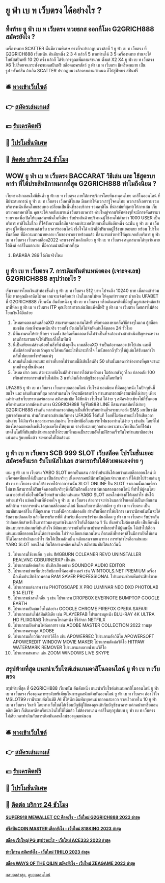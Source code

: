 # ยู ฟ่า เบ ท เว็บตรง ได้อย่างไร ?
## ทิ้งท้าย ยู ฟ่า เบ ท เว็บตรง หวยธกส ออกกี่โมง G2GRICH888 สมัครยังไง ?
เครื่องหมาย SCATTER นั้นมีความพิเศษ ตรงที่จะปรากฏบนวงล้อที่ 1 ยู ฟ่า เบ ท เว็บตรง ที่ G2GRICH888 เว็บพนัน อันดับหนึ่ง 2 3 4 แล้วก็ 5 หากท่านได้ 3 5 เครื่องหมาย ท่านจะได้โบนัสสปินฟรี 10 20 ครั้ง แล้วก็ ได้รับการคูณเพิ่มตามจำนวน ตั้งแต่ X2 X4 ยู ฟ่า เบ ท เว็บตรง X6 ไปเรื่อยจนกระทั่งจะหมดสปินฟรี
สล็อตละครสัตว์ ยู ฟ่า เบ ท เว็บตรง มีเครื่องหมาย เป็นรูป ทรัพย์สิน ถ้าเกิด SCATTER ปรากฏบนวงล้อครบตามกำหนด ก็ไปสู่ฟีพบร์ สปินฟรี

## 🛎 [ทางเข้าเว็บไซต์](https://bit.ly/3SdLNi2)
## 👉 [สมัครเล่นเกมส์](https://bit.ly/3SdLNi2)
## 💵 [รับเครดิตฟรี](https://bit.ly/3dyRKHj)
## 👑 [โปรโมชั่นพิเศษ](https://bit.ly/3dyRKHj)
## 📱 [ติดต่อ บริการ 24 ชัวโมง](https://bit.ly/3dyRKHj)

## WOW ยู ฟ่า เบ ท เว็บตรง BACCARAT วิธีเล่น และ ใช้สูตรบาคาร่า ที่ได้ประสิทธิภาพมากที่สุด G2GRICH888 ทำไมถึงนิยม ?
เว็บตรงฝากถอนไม่มีขั้นต่ำ ยู ฟ่า เบ ท เว็บตรง ภายใต้การบริการโดยทีมงานคนไทย คาสิโนออนไลน์ ที่มีประสบการณ์ ยู ฟ่า เบ ท เว็บตรง เว็บคาสิโนสด มีผลทำให้พวกเรารู้ใจคนไทย พวกเราก็เลยรวบรวมบริการพนันที่คนไทยชอบพอ เปลี่ยนเป็นพื้นที่ของบริการ รวมคาสิโน ที่นำสมัยที่สุดทำให้การเล่น เว็บตรงวอเลทคาสิโน คุณจะได้เจอกับแบรนด์ เว็บตรงบาคาร่า ค่ายใหญ่จากบริษัทต่างๆที่จะมีการคัดสรรมารวบรวมเพื่อเปิดให้คุณเล่นพนันในที่เดียว รับประกันด้วยปริมาณผู้ใช้งานไม่ต่ำกว่า 1000 USER เป็นบริการ คาสิโนไม่โกง ที่ได้รับความเชื่อมั่นจากคนประเทศไทยมาเป็นอันดับหนึ่ง ฉะนั้น ยู ฟ่า เบ ท เว็บตรง ผู้ใดที่มองหาแหล่งเว็บ บาคาร่าออนไลน์ เชื่อใจได้ แล้วก็มีปริมาณผู้ใช้งานเยอะแยะ พร้อม โปรโมชั่นสล็อต ที่มีความมากมายหลาย เว็บของพวกเราพร้อมแล้ว ที่สามารถช่วยทำให้คุณเจอกับบริการ ยู ฟ่า เบ ท เว็บตรง เว็บตรงสล็อต2022 ครบวงจรในคลิกเดียว ยู ฟ่า เบ ท เว็บตรง สนุกสนานได้ทุกวันภายใต้ลิงค์ คาสิโนแตกง่าย ที่มีความนำสมัยมากที่สุด
1. BABABA 289 ได้เงินจริงไหม

## ยู ฟ่า เบ ท เว็บตรง 7. การเดิมพันตำแหน่งตอง (เจาะจงเลข) G2GRICH888 สรุปว่าอะไร ?
เริ่มจากการโยกเงินเข้าห้องขั้นต่ำ ยู ฟ่า เบ ท เว็บตรง 512 บาท ไปจนถึง 10240 บาท เมื่อกดเข้าร่วมโต๊ะ หากคุณมีเครดิตไม่พอ เกมจะแจ้งเตือนว่า เงินในเกมไม่พอ ให้คุณทำรายการ ฝากเงิน UFABET ที่ G2GRICH888 เว็บพนัน อันดับหนึ่ง ยู ฟ่า เบ ท เว็บตรง หรือเติมเครดิตที่มีอยู่ในยูสเซอร์หลักเข้ามาที่ห้อง ยู ฟ่า เบ ท เว็บตรง ITP คุณยังสามารถเล่นทีนแพ็ตตี้ฟรี ยู ฟ่า เบ ท เว็บตรง โดยการไม่ต้องโยกเงินได้อีกด้วย
1. โหมดทดลองเล่นสล็อตXO สามารถทดลองเล่นได้ฟรี เพื่อทดลองหาเคล็ดวิธีต่างๆในเกม ตู้สล็อตแมชชีน ก่อนที่จะลงพนันจริง รวมทั้ง ยังเล่นได้ไม่จำกัดเล่นได้ตลอด 24 ชั่วโมง
2. มีทีมงานรอให้คำปรึกษา รวมทั้ง ข้อคิดเห็นตลอดวันไม่จำเป็นที่จะต้องห่วงถ้ากำเนิดปัญหาระหว่างเล่นก็สามารถแจ้งให้ปรับแก้ได้ในทันที
3. นี่เป็นเพียงแค่ส่วนน้อยในสิ่งที่น่าดึงดูดใน เกมสล็อตXO จำเป็นต้องทดลองเข้าไปเล่น และก็ สัมผัสด้วยตัวเองแล้วคุณจะได้พบกับอะไรที่น่าระทึกใจ โบนัสออกถี่ๆรัวๆให้ผู้เล่นได้รับผลกำไรกลับไปแบบพรั่งพร้อมแน่ๆ
4. เกมเส้นไลน์เยอะแยะ อย่างที่บอกไปว่าเกมนี้มีเส้นไลน์ถึง 50 เส้นนั้นแสดงว่าช่องทางที่คุณจะชนะเกมก็จะสูงขึ้นนั่นเอง
5. โหมด ฝาก ถอน ด้วยระบบอัตโนมัติทำรายการได้ด้วยตัวเอง ไม่ต้องกลัวถูกโกง ปลอดภัย 100 เพียงทำรายการหน้าเว็บไม่เกิน 3 นาทีเงินก็ฝากบัญชีของคุณได้โดยทันที

UFA365 ยู ฟ่า เบ ท เว็บตรง เว็บแทงบอลออนไลน์ เว็บไซต์ ยอดนิยม ที่มีคอลูกหนัง ในปัจจุบันนี้ สนใจ และ เล่นกันมากที่สุด หากท่านสนใจ ที่จะสมัครสมาชิก ท่านสามารถสมัครสมาชิกได้ง่ายๆ เพียงแค่ท่านเข้าเว็บบราวเซอร์และกด สมัครสมาชิก ได้ที่หน้า เว็บไซต์ ได้ง่าย ๆ สมัครง่ายเพียงไม่กี่ขั้นตอน หรือท่านสะดวกสมัครผ่านทาง G2GRICH888 จีทูจีริช888 LINE ก็สามารถสมัครได้ง่ายๆ G2GRICH888 เช่นกัน หากท่านกรอกข้อมูลเป็นที่เรียบร้อยท่านก็รอระบบจะส่ง SMS มาเป็นรหัสยูสเซอร์ของท่าน ท่านก็สามารถเข้าเล่นกับทาง UFA365 ได้ทันที โดยที่ไม่ต้องรออะไรให้เสียเวลา เล่นง่าย ได้เงินจริง และสามารถเล่นผ่าน โทรศัพท์มือถือสมาร์ทโฟนของท่านได้ง่าย ๆ เช่นกัน โดยที่ไม่ต้องโหลดแอพพลิเคชั่นใดๆลงเครื่องให้ยุ่งยาก รองรับระบบทุกอย่าง เพราะทางเว็บเป็นเว็บที่ได้นำเทคโนโลยีที่ทันสมัยเข้ามาและทำให้ระบบทั้งหมดเป็นระบบอัตโนมัติรวดเร็วทันใจท่านสมาชิกอย่างแน่นอน รู้แบบนี้แล้ว จะพลาดไม่ได้แล้วนะ

## ยู ฟ่า เบ ท เว็บตรง SCB 999 SLOT เว็บสล็อต โปรโมชั่นเยอะ สมัครครั้งแรก รับโบนัสไปเลย สามารถรับได้ด้วยตนเองง่าย ๆ
เกม ยู ฟ่า เบ ท เว็บตรง YABO SLOT แตกเป็นแสน กล้ารับประกันได้เลยว่าเกมสล็อตออนไลน์ มีแจ็คพอตที่แตกได้เป็นแสน เป็นล้านจริงๆ เนื่องจากเคยมีนักพนันผู้คนจำนวนมาก ที่ได้เข้าไปร่วมเล่น ยู ฟ่า เบ ท เว็บตรง ต่างก็สร้างรายได้จากการพนัน SLOT ONLINE ปั่น SLOT จากเกมนั้นเกมเดียวไม่นานก็สามารถได้รับแจ็คพอตกันจริงๆซึ่งก็เป็นอีกหนึ่งการเล่นเกมสลอนออนไลน์ ที่ทำให้ผู้คนโดยเฉพาะอย่างยิ่งมือใหม่นั้นเรียกเข้ามาเลือกเล่นเกม YABO SLOT ออนไลน์ต่างก็ได้ผลกำไร กันได้อย่างแท้จริง แม้คนไหนที่พึงพอใจ ยู ฟ่า เบ ท เว็บตรง ต้องการจะทำเงินผลกำไรแตกได้เป็นหลักแสน หลักล้าน จากการพนัน เล่นเกมสล็อตออนไลน์
ชี้แนะกับการเลือกสมัคร ยู ฟ่า เบ ท เว็บตรง เป็นสมาชิกบนคาสิโน ที่มีคุณภาพ รวมทั้งมีความปลอดภัย สำหรับเพื่อการให้บริการ เพราะนักพนันนั้นจะได้รับความปลอดภัย แล้วก็การบริการที่ดี สำหรับเพื่อการเข้าร่วมเล่นสล็อต ยู ฟ่า เบ ท เว็บตรง รับประกันว่าปลอดภัยสำหรับในการร่วมลงทุนทำเงินผลกำไรกันได้ตลอด 1 วัน กันอย่างไม่ต้องสงสัย เป็นอีกหนึ่งต้นแบบการเล่นเกมที่บันเทิงใจ มีต้นแบบการพนันที่นานาประการก็เลยทำให้ผู้คนนั้น ได้เข้าไปเลือกเล่นเกมสล็อตออนไลน์ได้อย่างเพลิน ไม่ว่าจะเลือกเล่นเกมไหน ก็ตามดังที่ทางคาสิโนมีการเปิดให้เล่น ก็ได้โอกาสทำเงินผลกำไร กันได้เป็นหลักหมื่น หลักแสนจากแนวทาง การทำกำไรเลือกเล่นเกม YABO SLOT ออนไลน์ กันได้อย่างเพลิดเพลินใจ สมัครสมาชิกได้แล้ววันนี้
1. โปรแกรมใช้งานอื่น ๆ เช่น IMGBURN CCLEANER REVO UNINSTALLER REALVNC CDBURNERXP เป็นต้น
2. โปรแกรมตัดต่อเสียง บันทึกเสียงอย่าง SOUNDOP AUDIO EDITOR
3. โปรแกรมช่วยเพิ่มประสิทธิภาพให้คอมพิวเตอร์ เช่น WINTOOLS.NET PREMIUM เครื่องมือเพิ่มประสิทธิภาพคอม RAM SAVER PROFESSIONAL โปรแกรมช่วยเพิ่มประสิทธิภาพ RAM
4. โปรแกรมแต่งภาพ เช่น PHOTOSCAPE X PRO LUMINAR NEO DXO PHOTOLAB 5.14 ELITE
5. โปรแกรมน่าสนใจอื่น ๆ เช่น โปรแกรม DROPBOX EVERNOTE BUMPTOP GOOGLE EARTH
6. โปรแกรมเปิดชมเว็บไซต์อย่าง GOOGLE CHROME FIREFOX OPERA SAFARI
7. โปรแกรมเล่นไฟล์มัลติมีเดีย เช่น PLAYERFAB โปรแกรมดูหนัง BLU-RAY 4K ULTRA HD FLIXGRAB โปรแกรมโหลดหนัง ซีรีส์จาก NETFILX
8. โปรแกรมเปิดอ่านไฟล์เอกสาร เช่น ADOBE MASTER COLLECTION 2022 รวมชุดโปรแกรมตระกูล ADOBE
9. โปรแกรมเกี่ยวกับการทำวิดีโอ เช่น APOWERREC โปรแกรมอัดวิดีโอ APOWERSOFT APOWEREDIT WINDOW MOVIE MAKER โปรแกรมตัดต่อวิดีโอ HITPAW WATERMARK REMOVER โปรแกรมลบลายน้ำบนวิดีโอ
10. โปรแกรมสนทนา เช่น ZOOM WINDOWS LIVE SKYPE

## สรุปท้ายที่สุด แนะนำเว็บไซต์เล่นเกมคาสิโนออนไลน์ ยู ฟ่า เบ ท เว็บตรง
สรุปท้ายที่สุด ที่ G2GRICH888 เว็บพนัน อันดับหนึ่ง แนะนำเว็บไซต์เล่นเกมคาสิโนออนไลน์ ยู ฟ่า เบ ท เว็บตรง เรื่องคุณภาพระดับพรีเมี่ยมในการดูแลนักเดิมพันออนไลน์ ยู ฟ่า เบ ท เว็บตรง ต้องไว้ใจ MSLOT99 เรามีระบบอัตโนมัติ AI ที่ให้นักเดิมพันทุกคนฝากถอนสะดวก รวดเร็วภายใน 10 ยู ฟ่า เบ ท เว็บตรง วินาที โดยทางเว็บไซต์ได้เชื่อมบัญชีผู้ใช้ของคุณเข้ากับบัญชีธนาคาร แค่กดฝากหรือถอนคลิกเดียว ก็เติมเครดิตหรือนำเงินไปใช้ได้แล้ว ไม่ต้องรอนาน คาสิโนทุกรูปแบบ ยู ฟ่า เบ ท เว็บตรง ไม่เสียเวลาทำเงินกับการเดิมพันออนไลน์ของคุณแน่นอน

## 🛎 [ทางเข้าเว็บไซต์](https://bit.ly/3SdLNi2)
## 👉 [สมัครเล่นเกมส์](https://bit.ly/3SdLNi2)
## 💵 [รับเครดิตฟรี](https://bit.ly/3dyRKHj)
## 👑 [โปรโมชั่นพิเศษ](https://bit.ly/3dyRKHj)
## 📱 [ติดต่อ บริการ 24 ชัวโมง](https://bit.ly/3dyRKHj)

#### [SUPER918 MEWALLET CC คืออะไร - เว็บใหม่ G2GRICH888 2023 ล่าสุด](https://atom.io/themes/super918%20mewallet%20cc%20คืออะไร%20-%20เว็บใหม่%20g2grich888%202023%20ล่าสุด)
#### [ฟรีสปินCOIN MASTER เลือกยังไง - เว็บใหม่ 818KING 2023 ล่าสุด](https://atom.io/themes/ฟรีสปินcoin%20master%20เลือกยังไง%20-%20เว็บใหม่%20818king%202023%20ล่าสุด)
#### [สล็อต เว็บใหญ่ PG สรุปว่าอะไร - เว็บใหม่ ACE333 2023 ล่าสุด](https://atom.io/themes/สล็อต%20เว็บใหญ่%20pg%20สรุปว่าอะไร%20-%20เว็บใหม่%20ace333%202023%20ล่าสุด)
#### [ข่าวไก่ชน สมัครยังไง - เว็บใหม่ 11HILO 2023 ล่าสุด](https://atom.io/themes/ข่าวไก่ชน%20สมัครยังไง%20-%20เว็บใหม่%2011hilo%202023%20ล่าสุด)
#### [สล็อต WAYS OF THE QILIN สมัครยังไง - เว็บใหม่ ZEAGAME 2023 ล่าสุด](https://atom.io/themes/สล็อต%20ways%20of%20the%20qilin%20สมัครยังไง%20-%20เว็บใหม่%20zeagame%202023%20ล่าสุด)

[ผลบอลล่าสุด](https://siamsport.tv "ผลบอลล่าสุด"), [ดูบอลออนไลน์](https://siamsport.tv/ดูบอลสด "ดูบอลออนไลน์")